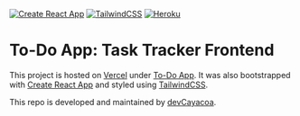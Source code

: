 [![Create React App](https://img.shields.io/badge/react%20-%2320232a.svg?&style=for-the-badge&logo=react&logoColor=%2361DAFB)](https://github.com/facebook/create-react-app)
[![TailwindCSS](https://img.shields.io/badge/tailwindcss%20-%2338B2AC.svg?&style=for-the-badge&logo=tailwind-css&logoColor=white)](https://tailwindcss.com/)
[![Heroku](https://img.shields.io/badge/Heroku-430098?style=for-the-badge&logo=heroku&logoColor=white)](https://www.heroku.com/)

# To-Do App: Task Tracker Frontend

This project is hosted on [Vercel](https://vercel.com/) under [To-Do App](https://todo-frontend-jet.vercel.app/). It was also bootstrapped with [Create React App](https://github.com/facebook/create-react-app) and styled using [TailwindCSS](https://tailwindcss.com/).

This repo is developed and maintained by [devCayacoa](https://github.com/devCayacoa).

